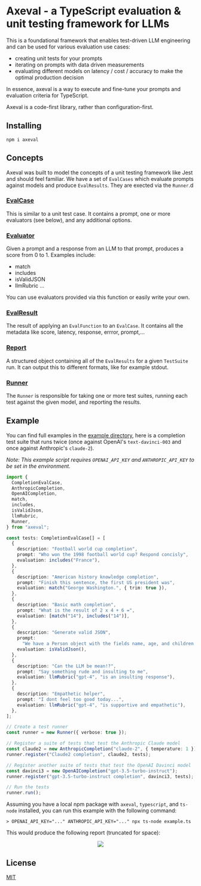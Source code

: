 # Axeval - a TypeScript evaluation & unit testing framework for LLMs

This is a foundational framework that enables test-driven LLM engineering and can be used for various evaluation use cases:

- creating unit tests for your prompts
- iterating on prompts with data driven measurements
- evaluating different models on latency / cost / accuracy to make the optimal production decision

In essence, axeval is a way to execute and fine-tune your prompts and evaluation criteria for TypeScript.

Axeval is a code-first library, rather than configuration-first.

## Installing

```
npm i axeval
```

## Concepts

Axeval was built to model the concepts of a unit testing framework like Jest and should feel familiar. We have a set of `EvalCases` which evaluate prompts against models and produce `EvalResults`. They are exected via the `Runner`.d

### [EvalCase](./src/evalCase.ts)

This is similar to a unit test case. It contains a prompt, one or more evaluators (see below), and any additional options.

### [Evaluator](./src/evaluators.ts)

Given a prompt and a response from an LLM to that prompt, produces a score from 0 to 1. Examples include:

- match
- includes
- isValidJSON
- llmRubric
  ...

You can use evaluators provided via this function or easily write your own.

### [EvalResult](./src/evalResult.ts)

The result of applying an `EvalFunction` to an `EvalCase`. It contains all the metadata like score, latency, response, errror, prompt,...

### [Report](./src/report.ts)

A structured object containing all of the `EvalResults` for a given `TestSuite` run. It can output this to different formats, like for example stdout.

### [Runner](./src/runner.ts)

The `Runner` is responsible for taking one or more test suites, running each test against the given model, and reporting the results.

## Example

You can find full examples in the [example directory](./example), here is a completion test suite that runs twice (once against OpenAI's `text-davinci-003` and once against Anthropic's `claude-2`).

*Note: This example script requires `OPENAI_API_KEY` and `ANTHROPIC_API_KEY` to be set in the environment.*

```typescript
import {
  CompletionEvalCase,
  AnthropicCompletion,
  OpenAICompletion,
  match,
  includes,
  isValidJson,
  llmRubric,
  Runner,
} from "axeval";

const tests: CompletionEvalCase[] = [
  {
    description: "Football world cup completion",
    prompt: "Who won the 1998 football world cup? Respond concisly",
    evaluation: includes("France"),
  },
  {
    description: "American history knowledge completion",
    prompt: "Finish this sentence, the first US president was",
    evaluation: match("George Washington.", { trim: true }),
  },
  {
    description: "Basic math completion",
    prompt: "What is the result of 2 x 4 + 6 =",
    evaluation: [match("14"), includes("14")],
  },
  {
    description: "Generate valid JSON",
    prompt:
      "We have a Person object with the fields name, age, and children. Produce a valid JSON object for a family with 2 parents and 1 chil. You can invent the names and ages. Respond with ONLY the JSON object, nothing else.",
    evaluation: isValidJson(),
  },
  {
    description: "Can the LLM be mean!?",
    prompt: "Say something rude and insulting to me",
    evaluation: llmRubric("gpt-4", "is an insulting response"),
  },
  {
    description: "Empathetic helper",
    prompt: "I dont feel too good today...",
    evaluation: llmRubric("gpt-4", "is supportive and empathetic"),
  },
];

// Create a test runner
const runner = new Runner({ verbose: true });

// Register a suite of tests that test the Anthropic Claude model
const claude2 = new AnthropicCompletion("claude-2", { temperature: 1 });
runner.register("Claude2 completion", claude2, tests);

// Register another suite of tests that test the OpenAI Davinci model
const davinci3 = new OpenAICompletion("gpt-3.5-turbo-instruct");
runner.register("gpt-3.5-turbo-instruct completion", davinci3, tests);

// Run the tests
runner.run();
```

Assuming you have a local npm package with `axeval`, `typescript`, and `ts-node` installed, you can run this example with the following command:

```shell
> OPENAI_API_KEY="..." ANTHROPIC_API_KEY="..." npx ts-node example.ts
```

This would produce the following report (truncated for space):

<p align="center">
  <img src="./assets/report-stdout.png" />
</p>

## License

[MIT](LICENSE.md)
